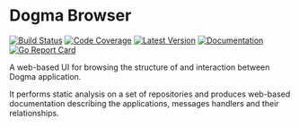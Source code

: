 # Dogma Browser

[![Build Status](https://github.com/dogmatiq/browser/workflows/CI/badge.svg)](https://github.com/dogmatiq/browser/actions?workflow=CI)
[![Code Coverage](https://img.shields.io/codecov/c/github/dogmatiq/browser/main.svg)](https://codecov.io/github/dogmatiq/browser)
[![Latest Version](https://img.shields.io/github/tag/dogmatiq/browser.svg?label=semver)](https://semver.org)
[![Documentation](https://img.shields.io/badge/go.dev-reference-007d9c)](https://pkg.go.dev/github.com/dogmatiq/browser)
[![Go Report Card](https://goreportcard.com/badge/github.com/dogmatiq/browser)](https://goreportcard.com/report/github.com/dogmatiq/browser)

A web-based UI for browsing the structure of and interaction between Dogma
application.

It performs static analysis on a set of repositories and produces web-based
documentation describing the applications, messages handlers and their
relationships.
